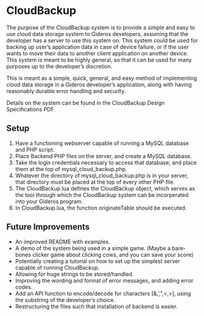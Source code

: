 # CloudBackup
 
The purpose of the CloudBackup system is to provide a simple and easy to use cloud data storage system to Gideros developers, assuming that the developer has a server to use this system on. This system could be used for backing up user’s application data in case of device failure, or if the user wants to move their data to another client application on another device. This system is meant to be highly general, so that it can be used for many purposes up to the developer’s discretion.

This is meant as a simple, quick, general, and easy method of implementing cloud data storage in a Gideros developer’s application, along with having reasonably durable error handling and security.

Details on the system can be found in the CloudBackup Design Specifications PDF.

## Setup

1. Have a functioning webserver capable of running a MySQL database and PHP script.
2. Place Backend PHP files on the server, and create a MySQL database.
3. Take the login credentials necessary to access that database, and place them at the top of mysql_cloud_backup.php.
4. Whatever the directory of mysql_cloud_backup.php is in your server, that directory must be placed at the top of every other PHP file.
5. The CloudBackup.lua defines the CloudBackup object, which serves as the tool through which the CloudBackup system can be incorperated into your Gideros program.
6. In CloudBackup.lua, the function originateTable should be executed.

## Future Improvements

- An improved README with examples.
- A demo of the system being used in a simple game. (Maybe a bare-bones clicker game about clicking cows, and you can save your score)
- Potentially creating a tutorial on how to set up the simplest server capable of running CloudBackup.
- Allowing for huge strings to be stored/handled.
- Improving the wording and format of error messages, and adding error codes.
- Add an API function to encode/decode for characters [&,’,”,<,>], using the substring of the developer’s choice.
- Restructuring the files such that installation of backend is easier.
